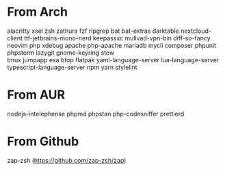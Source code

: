 # From Arch
alacritty
xsel
zsh
zathura
fzf
ripgrep
bat
bat-extras
darktable
nextcloud-client
ttf-jetbrains-mono-nerd
keepassxc
mullvad-vpn-bin
diff-so-fancy
neovim
php
xdebug
apache
php-apache
mariadb
mycli
composer
phpunit
phpstorm
lazygit
gnome-keyring
stow    
tmux
jumpapp
exa
btop
flatpak
yaml-language-server
lua-language-server
typescript-language-server
npm
yarn
stylelint


# From AUR
nodejs-intelephense
phpmd
phpstan
php-codesniffer
prettierd

# From Github
zap-zsh (https://github.com/zap-zsh/zap)

